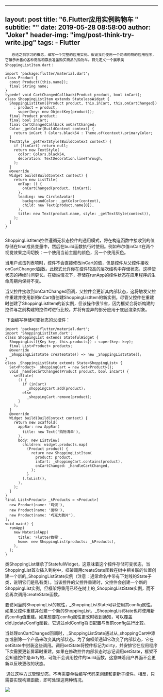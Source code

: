        

---
layout:     post
title:      "6.Flutter应用实例购物车 "
subtitle:   ""
date:       2019-05-28 08:58:00
author:     "Joker"
header-img: "img/post-think-try-write.jpg"
tags:
    - Flutter
---





       总结之前学习的概念，编写一个完整的应用实例。假设我们使用一个网络购物的应用程序，它展示出售的各种商品和存放准备购买商品的购物车。首先定义一个展示类ShoppingListItem.dart：

```
import 'package:flutter/material.dart';
class Product {
  const Product({this.name});
  final String name;
}
typedef void CartChangedCallback(Product product, bool inCart);
class ShoppingListItem extends StatelessWidget {
  ShoppingListItem({Product product, this.inCart, this.onCartChanged})
    : product = product,
      super(key: new ObjectKey(product));
  final Product product;
  final bool inCart;
  final CartChangedCallback onCartChanged;
  Color _getColor(BuildContext context) {
    return inCart ? Colors.black54 : Theme.of(context).primaryColor;
  }
  TextStyle _getTextStyle(BuildContext context) {
    if (!inCart) return null;
    return new TextStyle(
      color: Colors.black54,
      decoration: TextDecoration.lineThrough,
    );
  }
  @override
  Widget build(BuildContext context) {
    return new ListTile(
      onTap: () {
        onCartChanged(product, !inCart);
      },
      leading: new CircleAvatar(
        backgroundColor: _getColor(context),
        child: new Text(product.name[0]),
      ),
      title: new Text(product.name, style: _getTextStyle(context)),
    );
  }
}


```



ShoppingListItem控件遵循无状态控件的通用模式，将在构造函数中接收到的值存储在final成员变量中，然后在build函数执行时使用。例如布尔值inCart在两个视觉效果之间切换：一个使用当前主题的颜色，另一个使用灰色。

当用户点击列表项时，控件不会直接修改inCart的值，但是控件从父控件接收onCartChanged函数。此模式允许你在控件较高的层次结构中存储状态，这样使状态的持续时间更长。在极端情况下，存储在runApp的控件状态在应用程序的生命周期内保持不变。

当父控件接收到onCartChanged回调，父控件会更新其内部状态，这将触发父控件重建并使用新的inCart值创建ShoppingListItem的新实例。尽管父控件在重建时创建了ShoppingListItem的新实例，但该操作很节省，因为框架会将新构建的控件与之前构建的控件时进行比较，并将有差异的部分应用于底层渲染对象。

 下面编写存储可变状态的父控件：

```
import 'package:flutter/material.dart';
import 'ShoppingListItem.dart';
class ShoppingList extends StatefulWidget {
  ShoppingList({Key key, this.products}) : super(key: key);
  final List<Product> products;
  @override
  _ShoppingListState createState() => new _ShoppingListState();
}
class _ShoppingListState extends State<ShoppingList> {
  Set<Product> _shoppingCart = new Set<Product>();
  void _handleCartChanged(Product product, bool inCart) {
    setState(
      () {
        if (inCart)
          _shoppingCart.add(product);
        else
          _shoppingCart.remove(product);
      }
    );
  }
  @override
  Widget build(BuildContext context) {
    return new Scaffold(
      appBar: new AppBar(
        title: new Text('购物清单'),
      ),
      body: new ListView(
        children: widget.products.map(
          (Product product) {
            return new ShoppingListItem(
              product: product,
              inCart: _shoppingCart.contains(product),
              onCartChanged: _handleCartChanged,
            );
          }
        ).toList(),
      ),
    );
  }
}
final List<Product> _kProducts = <Product>[
  new Product(name: '鸡蛋'),
  new Product(name: '面粉'),
  new Product(name: '巧克力脆片'),
];
void main() {
  runApp(
    new MaterialApp(
      title: 'Flutter教程',
      home: new ShoppingList(products: _kProducts),
    ),
  );
}

```



类ShoppingList继承了StatefulWidget，这意味着这个控件存储可变状态，当ShoppingList首次插入到树中，框架调用createState函数在树中相关联的位置创建一个新的_ShoppingListState实例（注意：通常命名中带有下划线的State子类，说明它们是私有类）。当该控件的父控件重建时，父控件会创建一个新的ShoppingList实例，但框架将重用已经在树上的_ShoppingListState实例，而不会再次调用createState函数。

要访问当前ShoppingList的属性，_ShoppingListState可以使用其config属性。如果父控件重建并创建一个新的ShoppingList，_ShoppingListState也将使用新的config值重建。如果想要在config属性更改时收到通知，可以覆盖didUpdateConfig函数，它通过oldConfig将旧配置与当前config进行比较。

当处理onCartChanged回调时，_ShoppingListState通过从_shoppingCart中添加或删除一个产品来改变其内部状态。为了向框架通知它改变了内部状态，它在setState中封装这些调用。调用setState将控件标记为dirty，并安排它在应用程序下次需要更新屏幕时重建。如果在修改控件内部状态时忘记调用setState，框架不会知道控件是dirty的，可能不会调用控件的build函数，这意味着用户界面不会更新以反映更改的状态。

 通过这种方式管理动态，不再需要单独编写代码来创建和更新子控件。相反，只需要实现构建函数，即可处理这两种情况。

![](https://img-blog.csdn.net/20161108214029789)










































